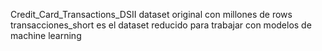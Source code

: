 Credit_Card_Transactions_DSII dataset original con millones de rows
transacciones_short es el dataset reducido para trabajar con modelos de machine learning
